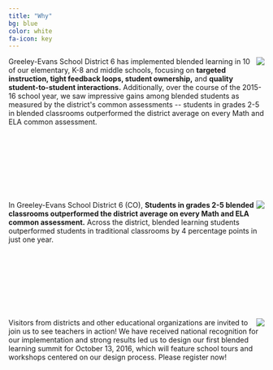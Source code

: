 ```yaml
---
title: "Why"
bg: blue
color: white
fa-icon: key
---
```


<img style="float: right;" src="https://github.com/WCSD6/TheGeeleyBlendedLearningSummit/blob/gh-pages/img/BlendedLearningSummit-05-1.png?raw=true">

Greeley-Evans School District 6 has implemented blended learning in 10 of our elementary, K-8 and middle schools, focusing on **targeted instruction, tight feedback loops, student ownership,** and **quality student-to-student interactions.** Additionally, over the course of the 2015-16 school year, we saw impressive gains among blended students as measured by the district's common assessments -- students in grades 2-5 in blended classrooms outperformed the district average on every Math and ELA common assessment.

<br><br><br><br><br><br><br>

<img style="float: right;" src="https://github.com/WCSD6/TheGeeleyBlendedLearningSummit/blob/gh-pages/img/BlendedLearningSummit-04-1-1.png?raw=true">

In Greeley-Evans School District 6 (CO), **Students in grades 2-5 blended classrooms outperformed the district average on every Math and ELA common assessment.** Across the district, blended learning students outperformed students in traditional classrooms by 4 percentage points in just one year.

<br><br><br><br><br><br><br>

<img style="float: right;" src="https://github.com/WCSD6/TheGeeleyBlendedLearningSummit/blob/gh-pages/img/BlendedLearningSummit-06-1.png?raw=true">

Visitors from districts and other educational organizations are invited to join us to see teachers in action! We have received  national recognition for  our  implementation and strong results led us to design our first blended learning summit for October 13, 2016, which will feature school tours and workshops centered on our design process. Please register now!
